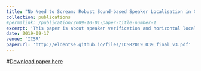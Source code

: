 ```yaml
---
title: "No Need to Scream: Robust Sound-based Speaker Localisation in Challenging Scenarios"
collection: publications
#permalink: /publication/2009-10-01-paper-title-number-1
excerpt: 'This paper is about speaker verification and horizontal localisation in the presence of conspicuous noise. Specifically, we are interested in enabling a mobile robot to robustly and accurately spot the presence of a target speaker and estimate his/her position in challenging acoustic scenarios.'
date: 2019-09-17
venue: 'ICSR'
paperurl: 'http://eldentse.github.io/files/ICSR2019_039_final_v3.pdf'
---
```


#[Download paper here](http://eldentse.github.io/files/ICSR2019_039_final_v3.pdf)
